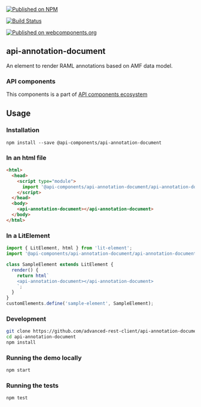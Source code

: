 [![Published on NPM](https://img.shields.io/npm/v/@api-components/api-annotation-document.svg)](https://www.npmjs.com/package/@api-components/api-annotation-document)

[![Build Status](https://travis-ci.org/advanced-rest-client/api-annotation-document.svg?branch=stage)](https://travis-ci.org/advanced-rest-client/api-annotation-document)

[![Published on webcomponents.org](https://img.shields.io/badge/webcomponents.org-published-blue.svg)](https://www.webcomponents.org/element/@advanced-rest-client/api-annotation-document)

## api-annotation-document

An element to render RAML annotations based on AMF data model.

### API components

This components is a part of [API components ecosystem](https://elements.advancedrestclient.com/)

## Usage

### Installation
```
npm install --save @api-components/api-annotation-document
```

### In an html file

```html
<html>
  <head>
    <script type="module">
      import '@api-components/api-annotation-document/api-annotation-document.js';
    </script>
  </head>
  <body>
    <api-annotation-document></api-annotation-document>
  </body>
</html>
```

### In a LitElement

```js
import { LitElement, html } from 'lit-element';
import '@api-components/api-annotation-document/api-annotation-document.js';

class SampleElement extends LitElement {
  render() {
    return html`
    <api-annotation-document></api-annotation-document>
    `;
  }
}
customElements.define('sample-element', SampleElement);
```

### Development

```sh
git clone https://github.com/advanced-rest-client/api-annotation-document
cd api-annotation-document
npm install
```

### Running the demo locally

```sh
npm start
```

### Running the tests
```sh
npm test
```
